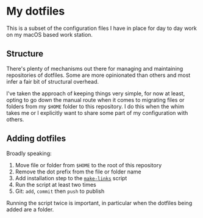 # My dotfiles

This is a subset of the configuration files I have in place for day to day work on my macOS based work station.

## Structure

There's plenty of mechanisms out there for managing and maintaining repositories of dotfiles. Some are more opinionated than others and most infer a fair bit of structural overhead.

I've taken the approach of keeping things very simple, for now at least, opting to go down the manual route when it comes to migrating files or folders from my `$HOME` folder to this repository. I do this when the whim takes me or I explicitly want to share some part of my configuration with others.

## Adding dotfiles

Broadly speaking:

1. Move file or folder from `$HOME` to the root of this repository
2. Remove the dot prefix from the file or folder name
3. Add installation step to the [`make-links`](make-links) script
4. Run the script at least two times
5. Git: `add`, `commit` then `push` to publish

Running the script twice is important, in particular when the dotfiles being added are a folder.
